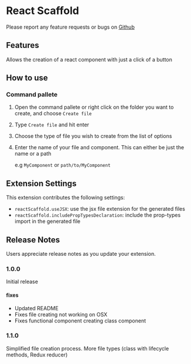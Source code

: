 # React Scaffold

Please report any feature requests or bugs on [Github](https://github.com/callumbooth/vscode-react-scaffold/issues)

## Features

Allows the creation of a react component with just a click of a button

## How to use

### Command pallete

1. Open the command pallete or right click on the folder you want to create, and choose ```Create file```
2. Type ```Create file``` and hit enter
3. Choose the type of file you wish to create from the list of options
3. Enter the name of your file and component. This can either be just the name or a path

    e.g  ```MyComponent``` or ``path/to/MyComponent``


## Extension Settings

This extension contributes the following settings:

* `reactScaffold.useJSX`: use the jsx file extension for the generated files
* `reactScaffold.includePropTypesDeclaration`: include the prop-types import in the generated file


## Release Notes

Users appreciate release notes as you update your extension.

### 1.0.0

Initial release

#### fixes

* Updated README
* Fixes file creating not working on OSX
* Fixes functional component creating class component

### 1.1.0

Simplified file creation process.
More file types (class with lifecycle methods, Redux reducer)
